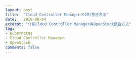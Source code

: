 ```yaml
---
layout: post
title:  "Cloud Controller Manager(CCM)整合方法"
date:   2019-09-04
excerpt: "介紹Cloud Controller Manager與OpenStack整合方式"
tag:
- Kubernetes 
- Cloud Controller Manager
- OpenStack
comments: false
---  
```

